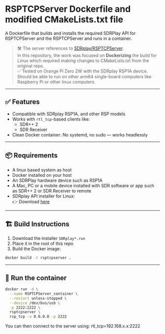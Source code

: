 # RSPTCPServer Dockerfile and modified CMakeLists.txt file
A Dockerfile that builds and installs the required SDRPlay API for RSPTCPServer and the RSPTCPServer and runs in a container.

> 🛠️ The server references to [SDRplay/RSPTCPServer](https://github.com/SDRplay/RSPTCPServer).  
> In this repository, the work was focused on **Dockerizing** the build for Linux which required making changes to CMakeLists.txt from the original repo.  
> ✅ Tested on Orange Pi Zero 2W with the SDRplay RSP1A device. Should be able to run on other arm64 single-board computers like Raspberry Pi or other linux computers.

---

## ✅ Features

- Compatible with SDRplay RSP1A, and other RSP models
- Works with `rtl_tcp`-based clients like:
  - SDR++ 2
  - SDR Receiver
- Clean Docker container: No systemd, no sudo — works headlessly

---

## 📦 Requirements

- A linux based system as host
- Docker installed on your host
- An SDRPlay hardware device such as RSP1A
- A Mac, PC or a mobile device installed with SDR software or app such as SDR++ 2 or SDR Receiver to remote
- SDRplay API installer for Linux:  
  👉 Download [here](https://www.sdrplay.com/downloads/)

---

## 🏗️ Build Instructions

1. Download the installer `SDRplay*.run`
2. Place it in the root of this repo
3. Build the Docker image:

```bash
docker build -t rsptcpserver .
```

---

## 🚀 Run the container

```bash
docker run -d \
  --name RSPTCPServer_container \
  --restart unless-stopped \
  --device /dev/bus/usb \
  -p 2222:2222 \
  rsptcpserver \
  rsp_tcp -a 0.0.0.0 -p 2222
```

You can then connect to the server using:
rtl_tcp=192.168.x.x:2222
